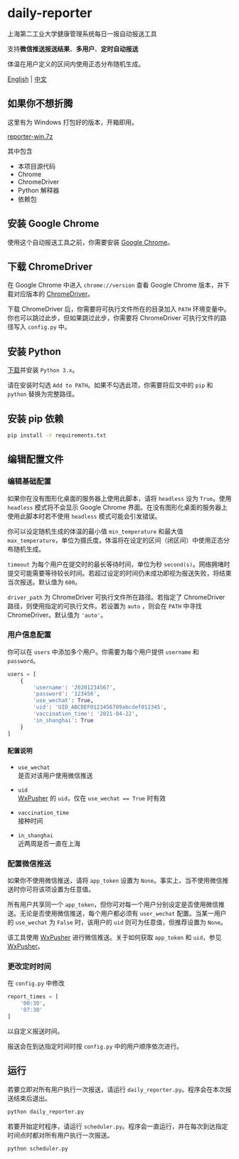 # daily-reporter

上海第二工业大学健康管理系统每日一报自动报送工具

支持**微信推送报送结果**、**多用户**、**定时自动报送**

体温在用户定义的区间内使用正态分布随机生成。

[English](README.md) | [中文](README_zh-cn.md)

## 如果你不想折腾

这里有为 Windows 打包好的版本，开箱即用。

[reporter-win.7z](https://github.com/ReekyStive/daily-reporter/releases/download/v1.4/reporter-win.7z)

其中包含

- 本项目源代码
- Chrome
- ChromeDriver
- Python 解释器
- 依赖包

## 安装 Google Chrome

使用这个自动报送工具之前，你需要安装 [Google Chrome](https://www.google.com/chrome/)。

## 下载 ChromeDriver

在 Google Chrome 中进入 `chrome://version` 查看 Google Chrome 版本，并下载对应版本的 [ChromeDriver](https://chromedriver.chromium.org/downloads)。

下载 ChromeDriver 后，你需要将可执行文件所在的目录加入 `PATH` 环境变量中。你也可以跳过此步，但如果跳过此步，你需要将 ChromeDriver 可执行文件的路径写入 `config.py` 中。

## 安装 Python

[下载](https://www.python.org/downloads/)并安装 `Python 3.x`。

请在安装时勾选 `Add to PATH`。如果不勾选此项，你需要将后文中的 `pip` 和 `python` 替换为完整路径。

## 安装 pip 依赖

``` bash
pip install -r requirements.txt
```

## 编辑配置文件

### 编辑基础配置

如果你在没有图形化桌面的服务器上使用此脚本，请将 `headless` 设为 `True`。使用 `headless` 模式将不会显示 Google Chrome 界面。在没有图形化桌面的服务器上使用此脚本时若不使用 `headless` 模式可能会引发错误。

你可以设定随机生成的体温的最小值 `min_temperature` 和最大值 `max_temperature`，单位为摄氏度。体温将在设定的区间（闭区间）中使用正态分布随机生成。

`timeout` 为每个用户在提交时的最长等待时间，单位为秒 `second(s)`。网络拥堵时提交可能需要等待较长时间。若超过设定的时间仍未成功即视为报送失败，将结束当次报送。默认值为 `600`。

`driver_path` 为 ChromeDriver 可执行文件所在路径。若指定了 ChromeDriver 路径，则使用指定的可执行文件。若设置为 `auto` ，则会在 `PATH` 中寻找 ChromeDriver。默认值为 `'auto'`。

### 用户信息配置

你可以在 `users` 中添加多个用户。你需要为每个用户提供 `username` 和 `password`。

``` python
users = [
    {
        'username': '20201234567',
        'password': '123456',
        'use_wechat': True,
        'uid': 'UID_ABCDEF0123456789abcdef012345',
        'vaccination_time': '2021-04-22',
        'in_shanghai': True
    }
]
```

#### 配置说明

- `use_wechat`  
    是否对该用户使用微信推送

- `uid`  
    [WxPusher](https://wxpusher.zjiecode.com/)
    的 `uid`，仅在 `use_wechat == True` 时有效

- `vaccination_time`  
    接种时间

- `in_shanghai`  
    近两周是否一直在上海

### 配置微信推送

如果你不使用微信推送，请将 `app_token` 设置为 `None`。事实上，当不使用微信推送时你可将该项设置为任意值。

所有用户共享同一个 `app_token`，但你可对每一个用户分别设定是否使用微信推送。无论是否使用微信推送，每个用户都必须有 `user_wechat` 配置。当某一用户的 `use_wechat` 为 `False` 时，该用户的 `uid` 则可为任意值，但推荐设置为 `None`。

该工具使用 [WxPusher](https://wxpusher.zjiecode.com/) 进行微信推送。关于如何获取 `app_token` 和 `uid`，参见 [WxPusher](https://wxpusher.zjiecode.com/)。

### 更改定时时间

在 `config.py` 中修改

``` python
report_times = [
    '00:30',
    '07:30'
]
```

以自定义报送时间。

报送会在到达指定时间时按 `config.py` 中的用户顺序依次进行。

## 运行

若要立即对所有用户执行一次报送，请运行 `daily_reporter.py`。程序会在本次报送结束后退出。

``` bash
python daily_reporter.py
```

若要开始定时程序，请运行 `scheduler.py`。程序会一直运行，并在每次到达指定时间点时都对所有用户执行一次报送。

``` bash
python scheduler.py
```
